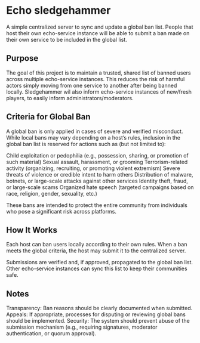 # Echo sledgehammer

A simple centralized server to sync and update a global ban list.
People that host their own echo-service instance will be able to submit a ban made on their own service to be included in the global list.

## Purpose

The goal of this project is to maintain a trusted, shared list of banned users across multiple echo-service instances.
This reduces the risk of harmful actors simply moving from one service to another after being banned locally.
Sledgehammer wil also inform echo-service instances of new/fresh players, to easily inform administrators/moderators.

## Criteria for Global Ban

A global ban is only applied in cases of severe and verified misconduct.
While local bans may vary depending on a host’s rules, inclusion in the global ban list is reserved for actions such as (but not limited to):

Child exploitation or pedophilia (e.g., possession, sharing, or promotion of such material)
Sexual assault, harassment, or grooming
Terrorism-related activity (organizing, recruiting, or promoting violent extremism)
Severe threats of violence or credible intent to harm others
Distribution of malware, botnets, or large-scale attacks against other services
Identity theft, fraud, or large-scale scams
Organized hate speech (targeted campaigns based on race, religion, gender, sexuality, etc.)

These bans are intended to protect the entire community from individuals who pose a significant risk across platforms.

## How It Works

Each host can ban users locally according to their own rules.
When a ban meets the global criteria, the host may submit it to the centralized server.

Submissions are verified and, if approved, propagated to the global ban list.
Other echo-service instances can sync this list to keep their communities safe.

## Notes
Transparency: Ban reasons should be clearly documented when submitted.
Appeals: If appropriate, processes for disputing or reviewing global bans should be implemented.
Security: The system should prevent abuse of the submission mechanism (e.g., requiring signatures, moderator authentication, or quorum approval).
